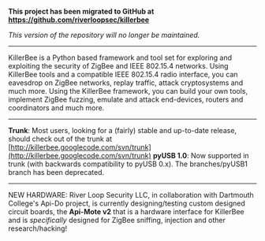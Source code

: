 **This project has been migrated to GitHub at https://github.com/riverloopsec/killerbee**

_This version of the repository will no longer be maintained._


---


KillerBee is a Python based framework and tool set for exploring and exploiting the security of ZigBee and IEEE 802.15.4 networks.  Using KillerBee tools and a compatible IEEE 802.15.4 radio interface, you can eavesdrop on ZigBee networks, replay traffic, attack cryptosystems and much more.  Using the KillerBee framework, you can build your own tools, implement ZigBee fuzzing, emulate and attack end-devices, routers and coordinators and much more.


---

**Trunk**: Most users, looking for a (fairly) stable and up-to-date release, should check out of the trunk at [http://killerbee.googlecode.com/svn/trunk](http://killerbee.googlecode.com/svn/trunk)
**pyUSB 1.0**: Now supported in trunk (with backwards compatibility to pyUSB 0.x). The branches/pyUSB1 branch has been deprecated.

---


NEW HARDWARE: River Loop Security LLC, in collaboration with Dartmouth College's Api-Do project, is currently designing/testing custom designed circuit boards, the **Api-Mote v2** that is a hardware interface for KillerBee and is _specifically_ designed for ZigBee sniffing, injection and other research/hacking!